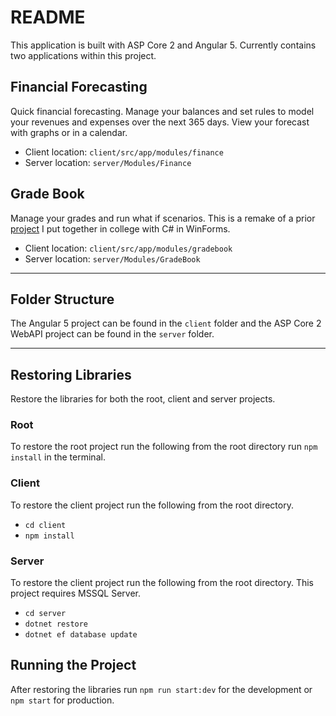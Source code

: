 # README

This application is built with ASP Core 2 and Angular 5. Currently contains two applications within this project.

## Financial Forecasting

Quick financial forecasting. Manage your balances and set rules to model your revenues and expenses over the next 365 days. View your forecast with graphs or in a calendar.

- Client location: `client/src/app/modules/finance`
- Server location: `server/Modules/Finance`

## Grade Book

Manage your grades and run what if scenarios. This is a remake of a prior [project](https://github.com/david-j-lee/MyGradeBook) I put together in college with C# in WinForms.

- Client location: `client/src/app/modules/gradebook`
- Server location: `server/Modules/GradeBook`

---

## Folder Structure

The Angular 5 project can be found in the `client` folder and the ASP Core 2 WebAPI project can be found in the `server` folder.

---

## Restoring Libraries

Restore the libraries for both the root, client and server projects.

### Root

To restore the root project run the following from the root directory run `npm install` in the terminal.

### Client

To restore the client project run the following from the root directory.

- `cd client`
- `npm install`

### Server

To restore the client project run the following from the root directory. This project requires MSSQL Server.

- `cd server`
- `dotnet restore`
- `dotnet ef database update`

## Running the Project

After restoring the libraries run `npm run start:dev` for the development or `npm start` for production.
